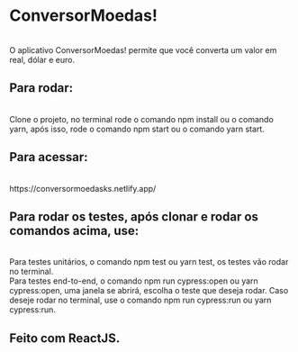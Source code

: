 <h1>ConversorMoedas!</h1>
<br/>
 O aplicativo ConversorMoedas! permite que você converta um valor em real, dólar e euro.
<br />
<h2>Para rodar:</h2>
<br/>
Clone o projeto, no terminal rode o comando npm install ou o comando yarn, após isso, rode o comando npm start ou o comando yarn start.
<br/>
<h2>Para acessar:</h2>
<br/>
https://conversormoedasks.netlify.app/
<br/>
<h2>Para rodar os testes, após clonar e rodar os comandos acima, use: </h2>
<br />
Para testes unitários, o comando npm test ou yarn test, os testes vão rodar no terminal.
<br/>
Para testes end-to-end, o comando npm run cypress:open ou yarn cypress:open, uma janela se abrirá, escolha o teste que deseja rodar. Caso deseje rodar no terminal, use o comando npm run cypress:run ou yarn cypress:run.
<br />
<h2>Feito com ReactJS.</h2>

